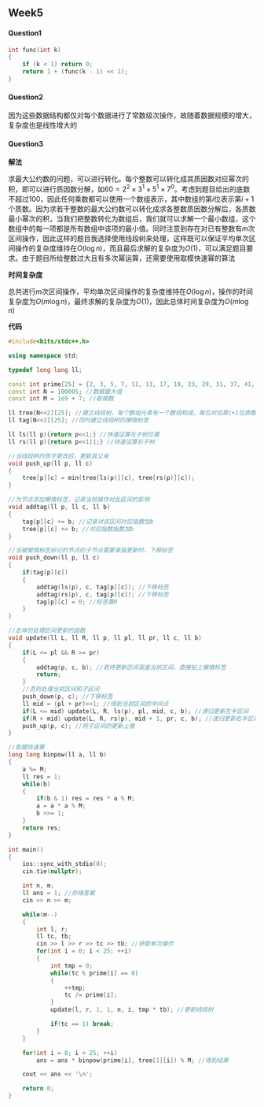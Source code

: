 ## Week5

#### Question1

```c++
int func(int k)
{
    if (k < 1) return 0;
    return 1 + (func(k - 1) << 1);
}
```

#### Question2

因为这些数据结构都仅对每个数据进行了常数级次操作，故随着数据规模的增大，复杂度也是线性增大的

#### Question3

**解法**

求最大公约数的问题，可以进行转化。每个整数可以转化成其质因数对应幂次的积，即可以进行质因数分解，如$60=2^2\times3^1\times5^1\times7^0$。考虑到题目给出的底数不超过$100$，因此任何乘数都可以使用一个数组表示，其中数组的第$i$位表示第$i+1$个质数。因为求若干整数的最大公约数可以转化成求各整数质因数分解后，各质数最小幂次的积，当我们把整数转化为数组后，我们就可以求解一个最小数组，这个数组中的每一项都是所有数组中该项的最小值。同时注意到存在对已有整数有$m$次区间操作，因此这样的题目我选择使用线段树来处理，这样既可以保证平均单次区间操作的复杂度维持在$O(\log n)$，而且最后求解的复杂度为$O(1)$，可以满足题目要求。由于题目所给整数过大且有多次幂运算，还需要使用取模快速幂的算法

**时间复杂度**

总共进行$m$次区间操作，平均单次区间操作的复杂度维持在$O(\log n)$，操作的时间复杂度为$O(m\log n)$，最终求解的复杂度为$O(1)$，因此总体时间复杂度为$O(m\log n)$

**代码**

```c++
#include<bits/stdc++.h>

using namespace std;

typedef long long ll;

const int prime[25] = {2, 3, 5, 7, 11, 13, 17, 19, 23, 29, 31, 37, 41, 43, 47, 53, 59, 61, 67, 71, 73, 79, 83, 89, 97}; //直接写出100以内的所有质数
const int N = 100005; //数据最大值
const int M = 1e9 + 7; //取模数

ll tree[N<<2][25]; //建立线段树，每个数组元素有一个数组构成，每位对应第i+1位质数的指数
ll tag[N<<2][25]; //同时建立线段树的懒惰标签

ll ls(ll p){return p<<1;} //快速运算左子树位置
ll rs(ll p){return p<<1|1;} //快速运算右子树

//当线段树的孩子更改后，更新其父亲
void push_up(ll p, ll c)
{
    tree[p][c] = min(tree[ls(p)][c], tree[rs(p)][c]);
}

//为节点添加懒惰标签，记录当前操作对此区间的影响
void addtag(ll p, ll c, ll b)
{
    tag[p][c] += b; //记录对该区间对应指数加b
    tree[p][c] += b; //对应指数指数加b
}

//当被懒惰标签标记的节点的子节点需要单独更新时，下移标签
void push_down(ll p, ll c)
{
    if(tag[p][c])
    {
        addtag(ls(p), c, tag[p][c]); //下移标签
        addtag(rs(p), c, tag[p][c]); //下移标签
        tag[p][c] = 0; //标签置0
    }
}

//总体的处理区间更新的函数
void update(ll L, ll R, ll p, ll pl, ll pr, ll c, ll b)
{
    if(L <= pl && R >= pr)
    {
        addtag(p, c, b); //若待更新区间涵盖当前区间，直接贴上懒惰标签
        return;
    }
    //否则处理当前区间和子区间
    push_down(p, c); //下移标签
    ll mid = (pl + pr)>>1; //得到当前区间的中间点
    if(L <= mid) update(L, R, ls(p), pl, mid, c, b); //递归更新左半区间
    if(R > mid) update(L, R, rs(p), mid + 1, pr, c, b); //递归更新右半区间
    push_up(p, c); //将子区间的更新上推
}

//取模快速幂
long long binpow(ll a, ll b)
{
    a %= M;
    ll res = 1;
    while(b)
    {
        if(b & 1) res = res * a % M;
        a = a * a % M;
        b >>= 1;
    }
    return res;
}

int main()
{
    ios::sync_with_stdio(0);
    cin.tie(nullptr);

    int n, m;
    ll ans = 1; //存储答案
    cin >> n >> m;

    while(m--)
    {
        int l, r;
        ll tc, tb;
        cin >> l >> r >> tc >> tb; //获取单次操作
        for(int i = 0; i < 25; ++i)
        {
            int tmp = 0;
            while(tc % prime[i] == 0)
            {
                ++tmp;
                tc /= prime[i];
            }
            update(l, r, 1, 1, n, i, tmp * tb); //更新线段树

            if(tc == 1) break;
        }
    }

    for(int i = 0; i < 25; ++i)
        ans = ans * binpow(prime[i], tree[1][i]) % M; //得到结果

    cout << ans << '\n';

    return 0;
}
```

